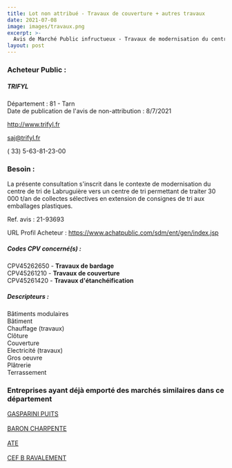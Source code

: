 ```yaml
---
title: Lot non attribué - Travaux de couverture + autres travaux
date: 2021-07-08
image: images/travaux.png
excerpt: >-
  Avis de Marché Public infructueux - Travaux de modernisation du centre de tri de Labruguière
layout: post
---
```


### Acheteur Public :
##### TRIFYL
Département : 81 - Tarn<br/>
Date de publication de l'avis de non-attribution : 8/7/2021


http://www.trifyl.fr

saj@trifyl.fr

( 33) 5-63-81-23-00
### Besoin :

La présente consultation s'inscrit dans le contexte de modernisation du centre de tri de Labruguière vers un centre de tri permettant de traiter 30 000 t/an de collectes sélectives en extension de consignes de tri aux emballages plastiques.

Ref. avis : 21-93693

URL Profil Acheteur : https://www.achatpublic.com/sdm/ent/gen/index.jsp

##### Codes CPV concerné(s) :
CPV45262650 - **Travaux de bardage** <br/>
CPV45261210 - **Travaux de couverture** <br/>
CPV45261420 - **Travaux d'étanchéification** <br/>

##### Descripteurs :
Bâtiments modulaires <br/>
Bâtiment <br/>
Chauffage (travaux) <br/>
Clôture <br/>
Couverture <br/>
Electricité (travaux) <br/>
Gros oeuvre <br/>
Plâtrerie <br/>
Terrassement <br/>

### Entreprises ayant déjà emporté des marchés similaires dans ce département
<a href="/entreprise-547/siren-329554752">GASPARINI PUITS</a><br/><br/>
<a href="/entreprise-550/siren-350961520">BARON CHARPENTE</a><br/><br/>
<a href="/entreprise-564/siren-481220879">ATE</a><br/><br/>
<a href="/entreprise-575/siren-791582356">CEF B RAVALEMENT</a><br/><br/>
